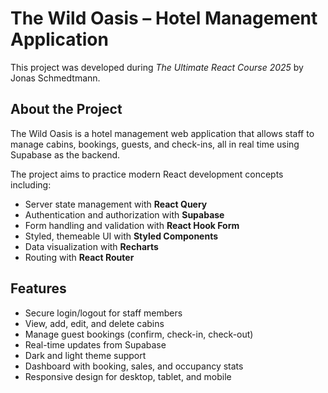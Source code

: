 # The Wild Oasis – Hotel Management Application  
This project was developed during *The Ultimate React Course 2025* by Jonas Schmedtmann.  

## About the Project  
The Wild Oasis is a hotel management web application that allows staff to manage cabins, bookings, guests, and check-ins, all in real time using Supabase as the backend.  

The project aims to practice modern React development concepts including:  

* Server state management with **React Query**  
* Authentication and authorization with **Supabase**  
* Form handling and validation with **React Hook Form**  
* Styled, themeable UI with **Styled Components**  
* Data visualization with **Recharts**  
* Routing with **React Router**  

## Features  
* Secure login/logout for staff members  
* View, add, edit, and delete cabins  
* Manage guest bookings (confirm, check-in, check-out)  
* Real-time updates from Supabase  
* Dark and light theme support  
* Dashboard with booking, sales, and occupancy stats  
* Responsive design for desktop, tablet, and mobile  
